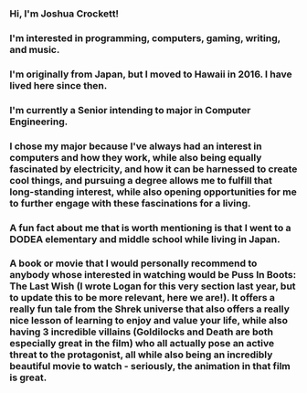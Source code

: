 ### Hi, I'm Joshua Crockett!
### I'm interested in programming, computers, gaming, writing, and music.
### I'm originally from Japan, but I moved to Hawaii in 2016. I have lived here since then.
### I'm currently a Senior intending to major in Computer Engineering.
### I chose my major because I've always had an interest in computers and how they work, while also being equally fascinated by electricity, and how it can be harnessed to create cool things, and pursuing a degree allows me to fulfill that long-standing interest, while also opening opportunities for me to further engage with these fascinations for a living.
### A fun fact about me that is worth mentioning is that I went to a DODEA elementary and middle school while living in Japan.

### A book or movie that I would personally recommend to anybody whose interested in watching would be Puss In Boots: The Last Wish (I wrote Logan for this very section last year, but to update this to be more relevant, here we are!). It offers a really fun tale from the Shrek universe that also offers a really nice lesson of learning to enjoy and value your life, while also having 3 incredible villains (Goldilocks and Death are both especially great in the film) who all actually pose an active threat to the protagonist, all while also being an incredibly beautiful movie to watch - seriously, the animation in that film is great.
<!--
**JoshCrockett/joshcrockett** is a ✨ _special_ ✨ repository because its `README.md` (this file) appears on your GitHub profile.

Here are some ideas to get you started:

- 🔭 I’m currently working on ...
- 🌱 I’m currently learning ...
- 👯 I’m looking to collaborate on ...
- 🤔 I’m looking for help with ...
- 💬 Ask me about ...
- 📫 How to reach me: ...
- 😄 Pronouns: ...
- ⚡ Fun fact: ...
-->
